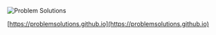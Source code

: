 
![Problem Solutions](https://problemsolutions.net/wp-content/uploads/2023/04/ps_logo_blue_white.svg)

[https://problemsolutions.github.io](https://problemsolutions.github.io) 
